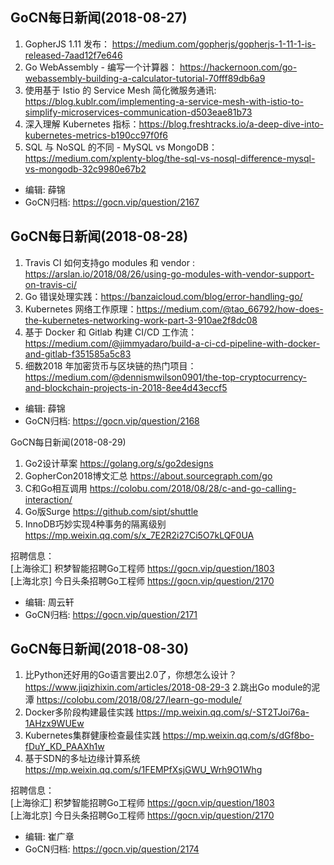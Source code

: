 ## GoCN每日新闻(2018-08-27)

1. GopherJS 1.11 发布： https://medium.com/gopherjs/gopherjs-1-11-1-is-released-7aad12f7e646
2. Go WebAssembly - 编写一个计算器： https://hackernoon.com/go-webassembly-building-a-calculator-tutorial-70fff89db6a9
3. 使用基于 Istio 的 Service Mesh 简化微服务通讯:  https://blog.kublr.com/implementing-a-service-mesh-with-istio-to-simplify-microservices-communication-d503eae81b73
4. 深入理解 Kubernetes 指标：https://blog.freshtracks.io/a-deep-dive-into-kubernetes-metrics-b190cc97f0f6
5. SQL 与 NoSQL 的不同 - MySQL vs MongoDB： https://medium.com/xplenty-blog/the-sql-vs-nosql-difference-mysql-vs-mongodb-32c9980e67b2


* 编辑: 薛锦
* GoCN归档:  https://gocn.vip/question/2167


## GoCN每日新闻(2018-08-28)

1. Travis CI 如何支持go modules 和 vendor : https://arslan.io/2018/08/26/using-go-modules-with-vendor-support-on-travis-ci/
2. Go 错误处理实践：https://banzaicloud.com/blog/error-handling-go/
3. Kubernetes 网络工作原理：https://medium.com/@tao_66792/how-does-the-kubernetes-networking-work-part-3-910ae2f8dc08
4. 基于 Docker 和 Gitlab 构建 CI/CD 工作流： https://medium.com/@jimmyadaro/build-a-ci-cd-pipeline-with-docker-and-gitlab-f351585a5c83
5. 细数2018 年加密货币与区块链的热门项目： https://medium.com/@dennismwilson0901/the-top-cryptocurrency-and-blockchain-projects-in-2018-8ee4d43eccf5


* 编辑: 薛锦
* GoCN归档:  https://gocn.vip/question/2168

GoCN每日新闻(2018-08-29)

1. Go2设计草案 https://golang.org/s/go2designs
2. GopherCon2018博文汇总 https://about.sourcegraph.com/go
3. C和Go相互调用 https://colobu.com/2018/08/28/c-and-go-calling-interaction/
4. Go版Surge https://github.com/sipt/shuttle
5. InnoDB巧妙实现4种事务的隔离级别 https://mp.weixin.qq.com/s/x_7E2R2i27Ci5O7kLQF0UA

招聘信息：<br>
[上海徐汇] 积梦智能招聘Go工程师 https://gocn.vip/question/1803<br>
[上海北京] 今日头条招聘Go工程师 https://gocn.vip/question/2170<br>

* 编辑: 周云轩
* GoCN归档:  https://gocn.vip/question/2171


## GoCN每日新闻(2018-08-30)

1. 比Python还好用的Go语言要出2.0了，你想怎么设计？ https://www.jiqizhixin.com/articles/2018-08-29-3
2.跳出Go module的泥潭  https://colobu.com/2018/08/27/learn-go-module/
3. Docker多阶段构建最佳实践 https://mp.weixin.qq.com/s/-ST2TJoi76a-1AHzx9WUEw
4. Kubernetes集群健康检查最佳实践  https://mp.weixin.qq.com/s/dGf8bo-fDuY_KD_PAAXh1w
5. 基于SDN的多址边缘计算系统 https://mp.weixin.qq.com/s/1FEMPfXsjGWU_Wrh9O1Whg

招聘信息：<br>
[上海徐汇] 积梦智能招聘Go工程师 https://gocn.vip/question/1803<br>
[上海北京] 今日头条招聘Go工程师 https://gocn.vip/question/2170<br>

* 编辑: 崔广章
* GoCN归档: https://gocn.vip/question/2174
